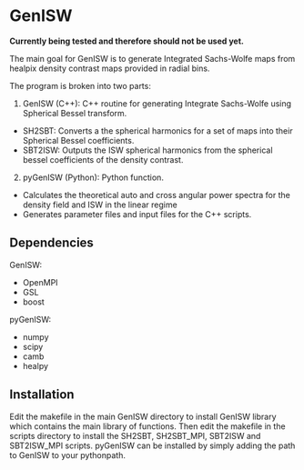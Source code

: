 # GenISW

**Currently being tested and therefore should not be used yet.**

The main goal for GenISW is to generate Integrated Sachs-Wolfe maps from healpix density contrast maps provided in radial bins.

The program is broken into two parts:

1. GenISW (C++): C++ routine for generating Integrate Sachs-Wolfe using Spherical Bessel transform.
  * SH2SBT: Converts a the spherical harmonics for a set of maps into their Spherical Bessel coefficients.
  * SBT2ISW: Outputs the ISW spherical harmonics from the spherical bessel coefficients of the density contrast.
2. pyGenISW (Python): Python function.
  * Calculates the theoretical auto and cross angular power spectra for the density field and ISW in the linear regime
  * Generates parameter files and input files for the C++ scripts.

## Dependencies

GenISW:

* OpenMPI
* GSL
* boost

pyGenISW:

* numpy
* scipy
* camb
* healpy

## Installation

Edit the makefile in the main GenISW directory to install GenISW library which contains the main library of functions. Then edit the makefile in the scripts directory to install the SH2SBT, SH2SBT_MPI, SBT2ISW and SBT2ISW_MPI scripts. pyGenISW can be installed by simply adding the path to GenISW to your pythonpath.
